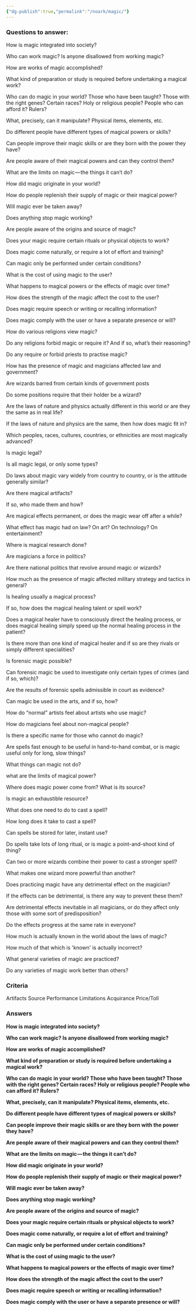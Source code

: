 ```yaml
---
{"dg-publish":true,"permalink":"/noark/magic/"}
---
```


### Questions to answer:

How is magic integrated into society?

Who can work magic? Is anyone disallowed from working magic?

How are works of magic accomplished?

What kind of preparation or study is required before undertaking a magical work?

  

Who can do magic in your world? Those who have been taught? Those with the right genes? Certain races? Holy or religious people? People who can afford it? Rulers?

What, precisely, can it manipulate? Physical items, elements, etc.

Do different people have different types of magical powers or skills?

Can people improve their magic skills or are they born with the power they have?

Are people aware of their magical powers and can they control them?

What are the limits on magic — the things it can’t do?

How did magic originate in your world?

How do people replenish their supply of magic or their magical power?

Will magic ever be taken away?

Does anything stop magic working?

Are people aware of the origins and source of magic?

Does your magic require certain rituals or physical objects to work?

Does magic come naturally, or require a lot of effort and training?

Can magic only be performed under certain conditions?

What is the cost of using magic to the user?

What happens to magical powers or the effects of magic over time?

How does the strength of the magic affect the cost to the user?

Does magic require speech or writing or recalling information?

Does magic comply with the user or have a separate presence or will?

  

How do various religions view magic?

Do any religions forbid magic or require it? And if so, what’s their reasoning?

Do any require or forbid priests to practise magic?

How has the presence of magic and magicians affected law and government?

Are wizards barred from certain kinds of government posts

Do some positions require that their holder be a wizard?

Are the laws of nature and physics actually different in this world or are they the same as in real life?

If the laws of nature and physics are the same, then how does magic fit in?

Which peoples, races, cultures, countries, or ethnicities are most magically advanced?

Is magic legal?

Is all magic legal, or only some types?

Do laws about magic vary widely from country to country, or is the attitude generally similar?

Are there magical artifacts?

If so, who made them and how?

Are magical effects permanent, or does the magic wear off after a while?

What effect has magic had on law? On art? On technology? On entertainment?

Where is magical research done?

Are magicians a force in politics?

Are there national politics that revolve around magic or wizards?

How much as the presence of magic affected military strategy and tactics in general?

Is healing usually a magical process?

If so, how does the magical healing talent or spell work?

Does a magical healer have to consciously direct the healing process, or does magical healing simply speed up the normal healing process in the patient?

Is there more than one kind of magical healer and if so are they rivals or simply different specialities?

Is forensic magic possible?

Can forensic magic be used to investigate only certain types of crimes (and if so, which)?

Are the results of forensic spells admissible in court as evidence?

Can magic be used in the arts, and if so, how?

How do “normal” artists feel about artists who use magic?

How do magicians feel about non-magical people?

Is there a specific name for those who cannot do magic?

Are spells fast enough to be useful in hand-to-hand combat, or is magic useful only for long, slow things?

What things can magic not do?

what are the limits of magical power?

Where does magic power come from? What is its source?

Is magic an exhaustible resource?

What does one need to do to cast a spell?

How long does it take to cast a spell?

Can spells be stored for later, instant use?

Do spells take lots of long ritual, or is magic a point-and-shoot kind of thing?

Can two or more wizards combine their power to cast a stronger spell?

What makes one wizard more powerful than another?

Does practicing magic have any detrimental effect on the magician?

If the effects can be detrimental, is there any way to prevent these them?

Are detrimental effects inevitable in all magicians, or do they affect only those with some sort of predisposition?

Do the effects progress at the same rate in everyone?

How much is actually known in the world about the laws of magic?

How much of that which is 'known' is actually incorrect?

What general varieties of magic are practiced?

Do any varieties of magic work better than others?


### Criteria

Artifacts
Source
Performance
Limitations
Acquirance
Price/Toll


### Answers

**How is magic integrated into society?**


**Who can work magic? Is anyone disallowed from working magic?**


**How are works of magic accomplished?**


**What kind of preparation or study is required before undertaking a magical work?**


**Who can do magic in your world? Those who have been taught? Those with the right genes? Certain races? Holy or religious people? People who can afford it? Rulers?**


**What, precisely, can it manipulate? Physical items, elements, etc.**


**Do different people have different types of magical powers or skills?**


**Can people improve their magic skills or are they born with the power they have?**


**Are people aware of their magical powers and can they control them?**

**What are the limits on magic — the things it can’t do?**


**How did magic originate in your world?**


**How do people replenish their supply of magic or their magical power?**


**Will magic ever be taken away?**


**Does anything stop magic working?**


**Are people aware of the origins and source of magic?**


**Does your magic require certain rituals or physical objects to work?**


**Does magic come naturally, or require a lot of effort and training?**


**Can magic only be performed under certain conditions?**


**What is the cost of using magic to the user?**


**What happens to magical powers or the effects of magic over time?**


**How does the strength of the magic affect the cost to the user?**


**Does magic require speech or writing or recalling information?**


**Does magic comply with the user or have a separate presence or will?**